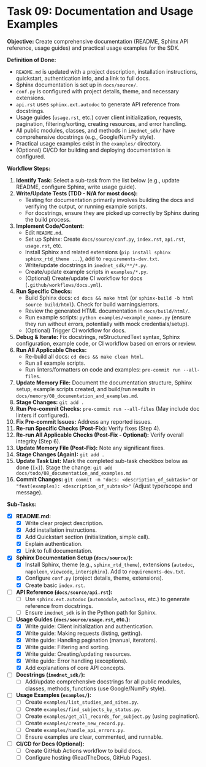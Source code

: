 # Task 09: Documentation and Usage Examples

**Objective:** Create comprehensive documentation (README, Sphinx API reference, usage guides) and practical usage examples for the SDK.

**Definition of Done:**

* `README.md` is updated with a project description, installation instructions, quickstart, authentication info, and a link to full docs.
* Sphinx documentation is set up in `docs/source/`.
* `conf.py` is configured with project details, theme, and necessary extensions.
* `api.rst` uses `sphinx.ext.autodoc` to generate API reference from docstrings.
* Usage guides (`usage.rst`, etc.) cover client initialization, requests, pagination, filtering/sorting, creating resources, and error handling.
* All public modules, classes, and methods in `imednet_sdk/` have comprehensive docstrings (e.g., Google/NumPy style).
* Practical usage examples exist in the `examples/` directory.
* (Optional) CI/CD for building and deploying documentation is configured.

**Workflow Steps:**

1. **Identify Task:** Select a sub-task from the list below (e.g., update README, configure Sphinx, write usage guide).
2. **Write/Update Tests (TDD - N/A for most docs):**
   * Testing for documentation primarily involves building the docs and verifying the output, or running example scripts.
   * For docstrings, ensure they are picked up correctly by Sphinx during the build process.
3. **Implement Code/Content:**
   * Edit `README.md`.
   * Set up Sphinx: Create `docs/source/conf.py`, `index.rst`, `api.rst`, `usage.rst`, etc.
   * Install Sphinx and related extensions (`pip install sphinx sphinx_rtd_theme ...`), add to `requirements-dev.txt`.
   * Write/update docstrings in `imednet_sdk/**/*.py`.
   * Create/update example scripts in `examples/*.py`.
   * (Optional) Create/update CI workflow for docs (`.github/workflows/docs.yml`).
4. **Run Specific Checks:**
   * Build Sphinx docs: `cd docs && make html` (or `sphinx-build -b html source build/html`). Check for build warnings/errors.
   * Review the generated HTML documentation in `docs/build/html/`.
   * Run example scripts: `python examples/<example_name>.py` (ensure they run without errors, potentially with mock credentials/setup).
   * (Optional) Trigger CI workflow for docs.
5. **Debug & Iterate:** Fix docstrings, reStructuredText syntax, Sphinx configuration, example code, or CI workflow based on errors or review.
6. **Run All Applicable Checks:**
   * Re-build all docs: `cd docs && make clean html`.
   * Run all example scripts.
   * Run linters/formatters on code and examples: `pre-commit run --all-files`.
7. **Update Memory File:** Document the documentation structure, Sphinx setup, example scripts created, and build/run results in `docs/memory/08_documentation_and_examples.md`.
8. **Stage Changes:** `git add .`
9. **Run Pre-commit Checks:** `pre-commit run --all-files` (May include doc linters if configured).
10. **Fix Pre-commit Issues:** Address any reported issues.
11. **Re-run Specific Checks (Post-Fix):** Verify fixes (Step 4).
12. **Re-run All Applicable Checks (Post-Fix - Optional):** Verify overall integrity (Step 6).
13. **Update Memory File (Post-Fix):** Note any significant fixes.
14. **Stage Changes (Again):** `git add .`
15. **Update Task List:** Mark the completed sub-task checkbox below as done (`[x]`). Stage the change: `git add docs/todo/08_documentation_and_examples.md`
16. **Commit Changes:** `git commit -m "docs: <description_of_subtask>"` or `"feat(examples): <description_of_subtask>"` (Adjust type/scope and message).

**Sub-Tasks:**

* [x] **README.md:**
  * [x] Write clear project description.
  * [x] Add installation instructions.
  * [x] Add Quickstart section (initialization, simple call).
  * [x] Explain authentication.
  * [x] Link to full documentation.
* [x] **Sphinx Documentation Setup (`docs/source/`):**
  * [x] Install Sphinx, theme (e.g., `sphinx_rtd_theme`), extensions (`autodoc`, `napoleon`, `viewcode`, `intersphinx`). Add to `requirements-dev.txt`.
  * [x] Configure `conf.py` (project details, theme, extensions).
  * [x] Create basic `index.rst`.
* [ ] **API Reference (`docs/source/api.rst`):**
  * [ ] Use `sphinx.ext.autodoc` (`automodule`, `autoclass`, etc.) to generate reference from docstrings.
  * [ ] Ensure `imednet_sdk` is in the Python path for Sphinx.
* [ ] **Usage Guides (`docs/source/usage.rst`, etc.):**
  * [x] Write guide: Client initialization and authentication.
  * [x] Write guide: Making requests (listing, getting).
  * [x] Write guide: Handling pagination (manual, iterators).
  * [x] Write guide: Filtering and sorting.
  * [x] Write guide: Creating/updating resources.
  * [x] Write guide: Error handling (exceptions).
  * [x] Add explanations of core API concepts.
* [ ] **Docstrings (`imednet_sdk/`):**
  * [ ] Add/update comprehensive docstrings for all public modules, classes, methods, functions (use Google/NumPy style).
* [ ] **Usage Examples (`examples/`):**
  * [ ] Create `examples/list_studies_and_sites.py`.
  * [ ] Create `examples/find_subjects_by_status.py`.
  * [ ] Create `examples/get_all_records_for_subject.py` (using pagination).
  * [ ] Create `examples/create_new_record.py`.
  * [ ] Create `examples/handle_api_errors.py`.
  * [ ] Ensure examples are clear, commented, and runnable.
* [ ] **CI/CD for Docs (Optional):**
  * [ ] Create GitHub Actions workflow to build docs.
  * [ ] Configure hosting (ReadTheDocs, GitHub Pages).
